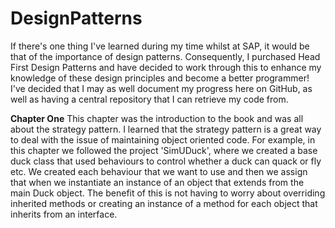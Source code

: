 # DesignPatterns
If there's one thing I've learned during my time whilst at SAP, it would be that of the importance of design patterns. Consequently, I purchased Head First Design Patterns and have decided to work through this to enhance my knowledge of these design principles and become a better programmer! I've decided that I may as well document my progress here on GitHub, as well as having a central repository that I can retrieve my code from.

**Chapter One** This chapter was the introduction to the book and was all about the strategy pattern. I learned that the strategy pattern is a great way to deal with the issue of maintaining object oriented code. For example, in this chapter we followed the project 'SimUDuck', where we created a base duck class that used behaviours to control whether a duck can quack or fly etc. We created each behaviour that we want to use and then we assign that when we instantiate an instance of an object that extends from the main Duck object. The benefit of this is not having to worry about overriding inherited methods or creating an instance of a method for each object that inherits from an interface.
